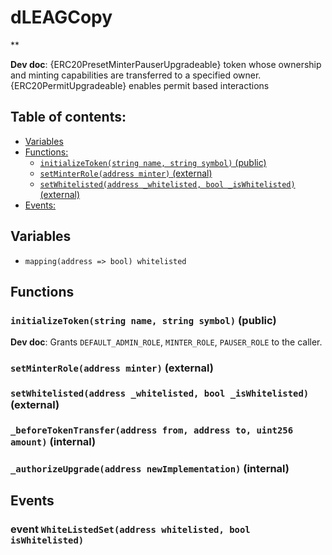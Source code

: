 # dLEAGCopy
**

**Dev doc**: {ERC20PresetMinterPauserUpgradeable} token whose ownership and minting capabilities are transferred to a specified owner.
{ERC20PermitUpgradeable} enables permit based interactions


## Table of contents:
- [Variables](#variables)
- [Functions:](#functions)
  - [`initializeToken(string name, string symbol)` (public) ](#dleagcopy-initializetoken-string-string-)
  - [`setMinterRole(address minter)` (external) ](#dleagcopy-setminterrole-address-)
  - [`setWhitelisted(address _whitelisted, bool _isWhitelisted)` (external) ](#dleagcopy-setwhitelisted-address-bool-)
- [Events:](#events)

## Variables <a name="variables"></a>
- `mapping(address => bool) whitelisted`

## Functions <a name="functions"></a>

### `initializeToken(string name, string symbol)` (public) <a name="dleagcopy-initializetoken-string-string-"></a>

**Dev doc**: Grants `DEFAULT_ADMIN_ROLE`, `MINTER_ROLE`, `PAUSER_ROLE` to the caller.

### `setMinterRole(address minter)` (external) <a name="dleagcopy-setminterrole-address-"></a>


### `setWhitelisted(address _whitelisted, bool _isWhitelisted)` (external) <a name="dleagcopy-setwhitelisted-address-bool-"></a>


### `_beforeTokenTransfer(address from, address to, uint256 amount)` (internal) <a name="dleagcopy-_beforetokentransfer-address-address-uint256-"></a>


### `_authorizeUpgrade(address newImplementation)` (internal) <a name="dleagcopy-_authorizeupgrade-address-"></a>

## Events <a name="events"></a>
### event `WhiteListedSet(address whitelisted, bool isWhitelisted)` <a name="dleagcopy-whitelistedset-address-bool-"></a>


